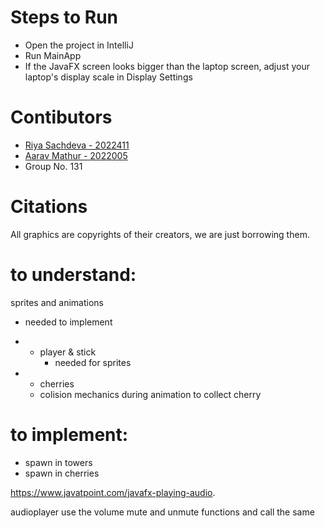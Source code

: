 # Steps to Run
- Open the project in IntelliJ
- Run MainApp
- If the JavaFX screen looks bigger than the laptop screen, adjust your laptop's display scale in Display Settings

# Contibutors
- [Riya Sachdeva - 2022411](https://github.com/riyasach189)
- [Aarav Mathur - 2022005](https://github.com/13100D)
- Group No. 131

# Citations
All graphics are copyrights of their creators, we are just borrowing them.






# to understand:

sprites and animations
- needed to implement


- - player & stick
    - needed for sprites
- - cherries
  - colision mechanics during animation to collect cherry



# to implement:
- spawn in towers
- spawn in cherries


https://www.javatpoint.com/javafx-playing-audio.

audioplayer use the volume mute and unmute functions and call the same
